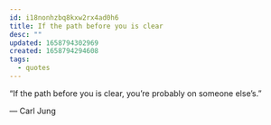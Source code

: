 ```yaml
---
id: i18nonhzbq8kxw2rx4ad0h6
title: If the path before you is clear
desc: ""
updated: 1658794302969
created: 1658794294608
tags:
  - quotes
---
```


“If the path before you is clear, you’re probably on someone else’s.”

― Carl Jung
